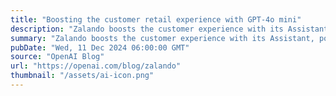 ```yaml
---
title: "Boosting the customer retail experience with GPT-4o mini"
description: "Zalando boosts the customer experience with its Assistant, powered by GPT-4o mini"
summary: "Zalando boosts the customer experience with its Assistant, powered by GPT-4o mini"
pubDate: "Wed, 11 Dec 2024 06:00:00 GMT"
source: "OpenAI Blog"
url: "https://openai.com/blog/zalando"
thumbnail: "/assets/ai-icon.png"
---
```



